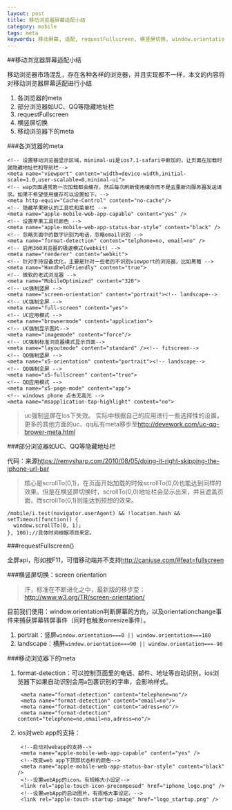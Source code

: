 ```yaml
---
layout: post
title: 移动浏览器屏幕适配小结
category: mobile
tags: meta 
keywords: 移动屏幕, 适配, requestFullscreen, 横竖屏切换, window.orientation
---
```


##移动浏览器屏幕适配小结

移动浏览器市场混乱，存在各种各样的浏览器，并且实现都不一样，本文的内容将对移动浏览器屏幕适配进行小结

1. 各浏览器的meta
2. 部分浏览器如UC、QQ等隐藏地址栏
3. requestFullscreen
4. 横竖屏切换
5. 移动浏览器下的meta

<!--break-->  

###各浏览器的meta

    <!-- 设置移动浏览器显示区域，minimal-ui是ios7.1-safari中新加的，让页面在加载时就隐藏地址栏和导航栏-->
    <meta name="viewport" content="width=device-width,initial-scale=1.0,user-scalable=0,minimal-ui">
    <!-- wap页面通常第一次加载都会缓存，然后每次刷新使用缓存而不是去重新向服务器发送请求。如果不希望使用缓存可以设置如下。-->
    <meta http-equiv="Cache-Control" content="no-cache"/>
    <!-- 隐藏苹果默认的工具栏和菜单栏 -->
    <meta name="apple-mobile-web-app-capable" content="yes" />
    <!-- 设置苹果工具栏颜色 -->
    <meta name="apple-mobile-web-app-status-bar-style" content="black" />
    <!-- 忽略页面中的数字识别为电话，忽略email识别 -->
    <meta name="format-detection" content="telphone=no, email=no" />
    <!-- 启用360浏览器的极速模式(webkit) -->
    <meta name="renderer" content="webkit">
    <!-- 针对手持设备优化，主要是针对一些老的不识别viewport的浏览器，比如黑莓 -->
    <meta name="HandheldFriendly" content="true">
    <!-- 微软的老式浏览器 -->
    <meta name="MobileOptimized" content="320">
    <!-- uc强制竖屏 -->
    <meta name="screen-orientation" content="portrait"><!-- landscape-->
    <!-- UC强制全屏 -->
    <meta name="full-screen" content="yes">
    <!-- UC应用模式 -->
    <meta name="browsermode" content="application">
    <!-- UC强制显示图片-->
    <meta name="imagemode" content="force"/>
    <!-- UC强制标准浏览器模式显示页面-->
    <meta name="layoutmode" content="standard" /><!-- fitscreen-->
    <!-- QQ强制竖屏 -->
    <meta name="x5-orientation" content="portrait"><!-- landscape-->
    <!-- QQ强制全屏 -->
    <meta name="x5-fullscreen" content="true">
    <!-- QQ应用模式 -->
    <meta name="x5-page-mode" content="app">
    <!-- windows phone 点击无高光 -->
    <meta name="msapplication-tap-highlight" content="no">

>uc强制竖屏在ios下失效。
>实际中根据自己的应用进行一些选择性的设置。
>更多的其他方面的uc、qq私有meta移步至<http://devework.com/uc-qq-brower-meta.html>

###部分浏览器如UC、QQ等隐藏地址栏

代码：来源<https://remysharp.com/2010/08/05/doing-it-right-skipping-the-iphone-url-bar>

>核心是scrollTo(0,1)，在页面开始加载的时候scrollTo(0,0)也能达到同样的效果。但是在横竖屏切换时，scrollTo(0,0)地址栏会显示出来，并且遮盖页面，而scrollTo(0,1)则能达到预想的效果。

    /mobile/i.test(navigator.userAgent) && !location.hash && setTimeout(function() {
      window.scrollTo(0, 1);
    }, 100);​//具体时间根据项目来定。


###requestFullscreen()

全屏api，形如按F11，可惜移动端并不支持<http://caniuse.com/#feat=fullscreen>

###横竖屏切换：screen orientation

>汗，标准在不断进化之中，最新版的移步至：<http://www.w3.org/TR/screen-orientation/>

目前我们使用：window.orientation判断屏幕的方向，以及orientationchange事件来捕获屏幕转屏事件（同时也触发onresize事件）。

1. portrait：竖屏`window.orientation===0 || window.orientation===180`
2. landscape：横屏`window.orientation===90 || window.orientation===-90`

###移动浏览器下的meta

1. format-detection：可以控制页面里的电话、邮件、地址等自动识别。ios浏览器下如果自动识别会用`a`包裹识别的字串，会影响样式。
    
        <meta name="format-detection" content="telephone=no"/>
        <meta name="format-detection" content="email=no"/>
        <meta name="format-detection" content="adress=no"/>
        <meta name="format-detection" content="telephone=no,email=no,adress=no"/>

2. ios对web app的支持：
        
        <!--启动对webapp的支持-->
        <meta name="apple-mobile-web-app-capable" content="yes" />
        <!--改变web app下顶部状态栏的颜色-->
        <meta name="apple-mobile-web-app-status-bar-style" content="black" />
        <!--设置webApp的icon。有规格大小设定-->
        <link rel="apple-touch-icon-precomposed" href="iphone_logo.png" />
        <!--设置webApp的启动图片，有规格大事设定。-->
        <link rel="apple-touch-startup-image" href="logo_startup.png" />
